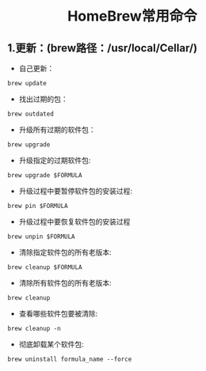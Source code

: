 <h1 align="center">HomeBrew常用命令</h1> 

## 1.更新：(brew路径：/usr/local/Cellar/)
* 自己更新：
 
```
brew update
```

* 找出过期的包： 
 
```
brew outdated
```

* 升级所有过期的软件包：

```
brew upgrade
```

* 升级指定的过期软件包:

```
brew upgrade $FORMULA
```

* 升级过程中要暂停软件包的安装过程:

```
brew pin $FORMULA
```

* 升级过程中要恢复软件包的安装过程

```
brew unpin $FORMULA
```

* 清除指定软件包的所有老版本:

```
brew cleanup $FORMULA
```

* 清除所有软件包的所有老版本:

```
brew cleanup
```

* 查看哪些软件包要被清除:

```
brew cleanup -n
```

* 彻底卸载某个软件包:

```
brew uninstall formula_name --force
```
